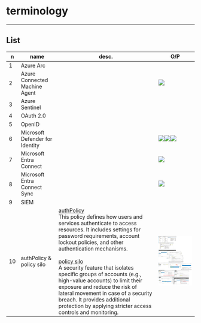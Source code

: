 # terminology

---

## List
|n|name|desc.|O/P|
|-|----|-----|---|
|1|Azure Arc|
|2|Azure Connected Machine Agent||<img src="https://i.imgur.com/6v0hzhY.png">|
|3|Azure Sentinel|
|4|OAuth 2.0|
|5|OpenID|
|6|Microsoft Defender for Identity||<img src="https://i.imgur.com/HoB94Pj.png"><img src="https://i.imgur.com/FVlTi9W.png"><img src="https://i.imgur.com/RHbGcbr.png">|
|7|Microsoft Entra Connect||<img src="https://i.imgur.com/seBK5wB.png">|
|8|Microsoft Entra Connect Sync||<img src="https://i.imgur.com/90r7xYP.png">|
|9|SIEM|
|10|authPolicy & policy silo|<ins>authPolicy</ins><br/>This policy defines how users and services authenticate to access resources. It includes settings for password requirements, account lockout policies, and other authentication mechanisms.<br/><br/><ins>policy silo</ins><br/>A security feature that isolates specific groups of accounts (e.g., high-value accounts) to limit their exposure and reduce the risk of lateral movement in case of a security breach. It provides additional protection by applying stricter access controls and monitoring.|<img src="https://raw.githubusercontent.com/pc-aide/az-801/main/terminology/authPolicy%20and%20silo.png">|
